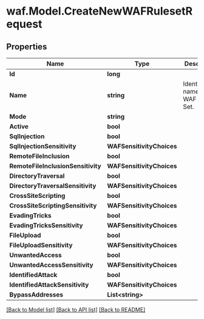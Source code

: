 # waf.Model.CreateNewWAFRulesetRequest

## Properties

Name | Type | Description | Notes
------------ | ------------- | ------------- | -------------
**Id** | **long** |  | [optional] 
**Name** | **string** | Identification name for WAF Rule Set. | 
**Mode** | **string** |  | 
**Active** | **bool** |  | 
**SqlInjection** | **bool** |  | 
**SqlInjectionSensitivity** | **WAFSensitivityChoices** |  | 
**RemoteFileInclusion** | **bool** |  | 
**RemoteFileInclusionSensitivity** | **WAFSensitivityChoices** |  | 
**DirectoryTraversal** | **bool** |  | 
**DirectoryTraversalSensitivity** | **WAFSensitivityChoices** |  | 
**CrossSiteScripting** | **bool** |  | 
**CrossSiteScriptingSensitivity** | **WAFSensitivityChoices** |  | 
**EvadingTricks** | **bool** |  | 
**EvadingTricksSensitivity** | **WAFSensitivityChoices** |  | 
**FileUpload** | **bool** |  | 
**FileUploadSensitivity** | **WAFSensitivityChoices** |  | 
**UnwantedAccess** | **bool** |  | 
**UnwantedAccessSensitivity** | **WAFSensitivityChoices** |  | 
**IdentifiedAttack** | **bool** |  | 
**IdentifiedAttackSensitivity** | **WAFSensitivityChoices** |  | 
**BypassAddresses** | **List&lt;string&gt;** |  | 

[[Back to Model list]](../README.md#documentation-for-models) [[Back to API list]](../README.md#documentation-for-api-endpoints) [[Back to README]](../README.md)

